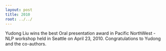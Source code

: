 ```yaml
---
layout: post
title: 2010
root: ../../
---
```


Yudong Liu wins the best Oral presentation award in Pacific NorthWest - NLP workshop held in Seattle on April 23, 2010. Congratulations to Yudong and the co-authors. 
